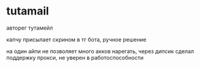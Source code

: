 # tutamail
авторег тутамейл

капчу присылает скрином в тг бота, ручное решение

на один айпи не позволяет много акков нарегать, через дипсик сделал поддержку прокси, не уверен в работоспособности
